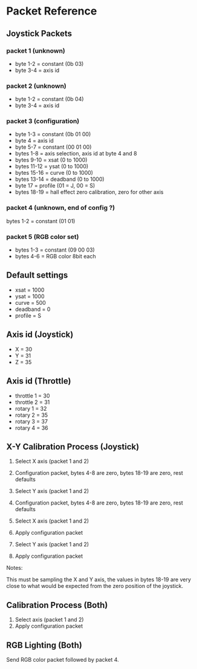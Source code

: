 # Packet Reference

## Joystick Packets

### packet 1 (unknown)
* byte 1-2 = constant (0b 03)
* byte 3-4 = axis id

### packet 2 (unknown)
* byte 1-2 = constant (0b 04)
* byte 3-4 = axis id

### packet 3 (configuration)
* byte 1-3 = constant (0b 01 00)
* byte 4 = axis id
* byte 5-7 = constant (00 01 00)
* bytes 1-8 = axis selection, axis id at byte 4 and 8
* bytes 9-10 = xsat (0 to 1000)
* bytes 11-12 = ysat (0 to 1000)
* bytes 15-16 = curve (0 to 1000)
* bytes 13-14 = deadband (0 to 1000)
* byte 17 = profile (01 = J, 00 = S)
* bytes 18-19 = hall effect zero calibration, zero for other axis

### packet 4 (unknown, end of config ?)
bytes 1-2 = constant (01 01)

### packet 5 (RGB color set)
* bytes 1-3 = constant (09 00 03)
* bytes 4-6 = RGB color 8bit each

## Default settings
* xsat = 1000
* ysat = 1000
* curve = 500
* deadband = 0
* profile = S

## Axis id (Joystick)
* X = 30
* Y = 31
* Z = 35

## Axis id (Throttle)
* throttle 1 = 30
* throttle 2 = 31
* rotary 1 = 32
* rotary 2 = 35
* rotary 3 = 37
* rotary 4 = 36

## X-Y Calibration Process (Joystick)
1. Select X axis (packet 1 and 2)
2. Configuration packet, bytes 4-8 are zero, bytes 18-19 are zero, rest defaults
3. Select Y axis (packet 1 and 2)
4. Configuration packet, bytes 4-8 are zero, bytes 18-19 are zero, rest defaults

5. Select X axis (packet 1 and 2)
6. Apply configuration packet
7. Select Y axis (packet 1 and 2)
8. Apply configuration packet

Notes:

This must be sampling the X and Y axis, the values in bytes 18-19 are very
close to what would be expected from the zero position of the joystick.

## Calibration Process (Both)
1. Select axis (packet 1 and 2)
2. Apply configuration packet

## RGB Lighting (Both)

Send RGB color packet followed by packet 4.
